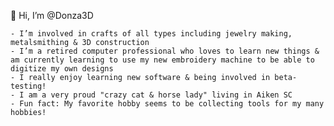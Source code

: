 👋 Hi, I’m @Donza3D

    - I’m involved in crafts of all types including jewelry making, metalsmithing & 3D construction
    - I’m a retired computer professional who loves to learn new things & am currently learning to use my new embroidery machine to be able to digitize my own designs
    - I really enjoy learning new software & being involved in beta-testing!
    - I am a very proud "crazy cat & horse lady" living in Aiken SC
    - Fun fact: My favorite hobby seems to be collecting tools for my many hobbies!


